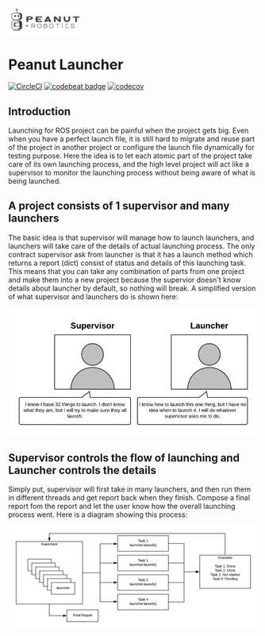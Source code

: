 <img width="30%" src="https://raw.githubusercontent.com/tianhaoz95/pics/master/peanut-logo.PNG"/>

# Peanut Launcher

[![CircleCI](https://circleci.com/gh/tianhaoz95/peanut_launcher.svg?style=svg)](https://circleci.com/gh/tianhaoz95/peanut_launcher)
[![codebeat badge](https://codebeat.co/badges/7e6bd6f3-e712-4a2d-bc47-0b537dc107eb)](https://codebeat.co/projects/github-com-tianhaoz95-peanut_launcher-master)
[![codecov](https://codecov.io/gh/tianhaoz95/peanut_launcher/branch/master/graph/badge.svg)](https://codecov.io/gh/tianhaoz95/peanut_launcher)

## Introduction

Launching for ROS project can be painful when the project gets big. Even when you have a perfect launch file, it is still hard to migrate and reuse part of the project in another project or configure the launch file dynamically for testing purpose. Here the idea is to let each atomic part of the project take care of its own launching process, and the high level project will act like a supervisor to monitor the launching process without being aware of what is being launched.

## A project consists of 1 supervisor and many launchers

The basic idea is that supervisor will manage how to launch launchers, and launchers will take care of the details of actual launching process. The only contract supervisor ask from launcher is that it has a launch method which returns a report (dict) consist of status and details of this launching task. This means that you can take any combination of parts from one project and make them into a new project because the supervior doesn't know details about launcher by default, so nothing will break. A simplified version of what supervisor and launchers do is shown here:

![Supervisor vs. Launcher](https://raw.githubusercontent.com/tianhaoz95/pics/master/supervisor%20vs%20launcher%20-%20Page%201.png)

## Supervisor controls the flow of launching and Launcher controls the details

Simply put, supervisor will first take in many launchers, and then run them in different threads and get report back when they finish. Compose a final report fom the report and let the user know how the overall launching process went. Here is a diagram showing this process:

![What is a supervisor](https://raw.githubusercontent.com/tianhaoz95/pics/master/Blank%20Diagram%20-%20Page%201.png)
